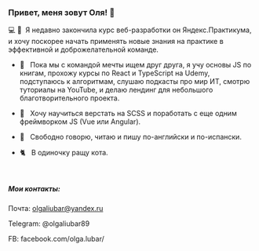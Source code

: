 ### Привет, меня зовут Оля! 👋


💻 💚 &nbsp;Я недавно закончила курс веб-разработки он Яндекс.Практикума, и хочу поскорее начать 
применять новые знания на практике в эффективной и доброжелательной команде. 

- 🌱&nbsp;&nbsp; Пока мы с командой мечты ищем друг друга, я учу основы JS по книгам, 
прохожу курсы по React и TypeScript на Udemy, подступаюсь к алгоритмам, 
слушаю подкасты про мир ИТ, смотрю туториалы на YouTube, 
и делаю лендинг для небольшого благотворительного проекта. 

- 🔭&nbsp;&nbsp;  Хочу научиться верстать на SCSS и поработать с еще одним фреймворком JS (Vue или Angular).  

- 💬&nbsp;&nbsp;  Свободно говорю, читаю и пишу по-английски и по-испански.

- 🐈&nbsp;&nbsp;  В одиночку ращу кота.
<br />

##### Мои контакты:
Почта: olgaliubar@yandex.ru

Telegram: @olgaliubar89

FB: facebook.com/olga.lubar/

